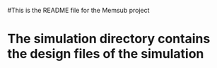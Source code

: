 #This is the README file for the Memsub project
# The simulation directory contains the design files of the simulation
